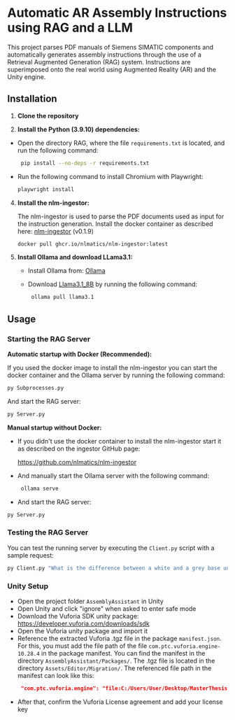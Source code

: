 # Automatic AR Assembly Instructions using RAG and a LLM

This project parses PDF manuals of Siemens SIMATIC components and automatically generates assembly instructions through the use of a Retrieval Augmented Generation (RAG) system. Instructions are superimposed onto the real world using Augmented Reality (AR) and the Unity engine.

## Installation

1. **Clone the repository**

2. **Install the Python (3.9.10) dependencies:**

- Open the directory RAG, where the file `requirements.txt` is located, and run the following command:
   
   ```sh
    pip install --no-deps -r requirements.txt
    ```
- Run the following command to install Chromium with Playwright:
  
  ```sh
  playwright install
  ```
    
4. **Install the nlm-ingestor:**
   
    The nlm-ingestor is used to parse the PDF documents used as input for the instruction generation. Install the docker container as described here: [nlm-ingestor](https://github.com/nlmatics/nlm-ingestor) (v0.1.9)
    ```sh
    docker pull ghcr.io/nlmatics/nlm-ingestor:latest
    ```
   
6. **Install Ollama and download LLama3.1:**

   - Install Ollama from: [Ollama](https://ollama.com/)

   - Download [Llama3.1_8B](https://ollama.com/library/llama3.1) by running the following command:
 
     ```sh
      ollama pull llama3.1
      ```


## Usage
### Starting the RAG Server

 **Automatic startup with Docker (Recommended):**

   If you used the docker image to install the nlm-ingestor you can start the docker container and the Ollama server by running the following command:
  ```sh
  py Subprocesses.py
  ```
   And start the RAG server:
   ```sh
  py Server.py
  ```


 **Manual startup without Docker:**
    
  - If you didn't use the docker container to install the nlm-ingestor start it as described on the ingestor GitHub page:
    
    https://github.com/nlmatics/nlm-ingestor

  - And manually start the Ollama server with the following command:
     ```sh
      ollama serve
      ```
  - And start the RAG server:
   ```sh
  py Server.py
  ```
### Testing the RAG Server
You can test the running server by executing the `Client.py` script with a sample request:
```sh
py Client.py "What is the difference between a white and a grey base unit?"
```


### Unity Setup
- Open the project folder `AssemblyAssistant` in Unity
- Open Unity and click "ignore" when asked to enter safe mode
- Download the Vuforia SDK unity package: https://developer.vuforia.com/downloads/sdk
- Open the Vuforia unity package and import it
- Reference the extracted Vuforia .tgz file in the package `manifest.json`.
  For this, you must add the file path of the file `com.ptc.vuforia.engine-10.28.4` in the package manifest. You can find the manifest in the directory `AssemblyAssistant/Packages/`.
  The .tgz file is located in the directory `Assets/Editor/Migration/`. The referenced file path in the manifest can look like this:
  ```json
   "com.ptc.vuforia.engine": "file:C:/Users/User/Desktop/MasterThesisRepo/AssemblyAssistant/Assets/Editor/Migration/com.ptc.vuforia.engine-10.28.4.tgz",
   ```
- After that, confirm the Vuforia License agreement and add your license key

